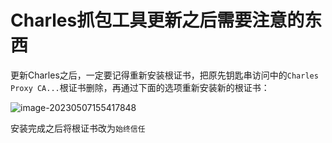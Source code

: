 # Charles抓包工具更新之后需要注意的东西

更新Charles之后，一定要记得重新安装根证书，把原先钥匙串访问中的`Charles Proxy CA...`根证书删除，再通过下面的选项重新安装新的根证书：

![image-20230507155417848](https://gitee.com/zephyrushjnnjh/image-repo/raw/master/img/202305071554897.png)

安装完成之后将根证书改为`始终信任`